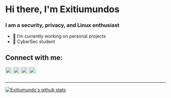 # Hi there, I'm Exitiumundos

### I am a security, privacy, and Linux enthusiast
- 🔭 I’m currently working on personal projects
- 🌱 CyberSec student


## Connect with me:

[<img align="left" alt="audhiaprilliant.github.io" width="22px" src="https://cdn.jsdelivr.net/npm/simple-icons@v3/icons/steam.svg" />][steam]
[<img align="left" alt="audhiaprilliant | Twitter" width="22px" src="https://cdn.jsdelivr.net/npm/simple-icons@v3/icons/twitter.svg" />][twitter]
[<img align="left" alt="audhiaprilliant | Twitter" width="22px" src="https://cdn.jsdelivr.net/npm/simple-icons@v3/icons/telegram.svg" />][telegram]
[<img align="left" alt="audhiaprilliant | Twitter" width="22px" src="https://cdn.jsdelivr.net/npm/simple-icons@v3/icons/twitter.svg" />][twitter]


<br />
<br />

---
[![Exitiumundo's github stats](https://github-readme-stats.vercel.app/api?username=Exitiumundos&show_icons=true&icon_color=fff&bg_color=30,e96443,904e95&title_color=fff&text_color=fff)](https://Exitiumundos.github.io)




[steam]: https://steamcommunity.com/profiles/76561198162751104
[twitter]: https://twitter.com/exitiumundos
[telegram]: t.me/arandomuser4


<!-- IGNORE EVERYTHING BELOW
**Exitiumundos/Exitiumundos** is a ✨ _special_ ✨ repository because its `README.md` (this file) appears on your GitHub profile.
 <img align="left" alt="My Github Stats" src="https://github-readme-stats.vercel.app/api?username=Exitiumundos&show_icons=true&hide_border=true" />

-->
